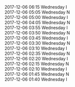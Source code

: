 2017-12-06 06:15 Wednesday  I  
2017-12-06 05:05 Wednesday  N  
2017-12-06 05:00 Wednesday  I  
2017-12-06 04:05 Wednesday  N  
2017-12-06 03:55 Wednesday  I  
2017-12-06 03:50 Wednesday  N  
2017-12-06 03:45 Wednesday  I  
2017-12-06 03:30 Wednesday  N  
2017-12-06 03:10 Wednesday  I  
2017-12-06 02:35 Wednesday  N  
2017-12-06 02:20 Wednesday  I  
2017-12-06 02:15 Wednesday  N  
2017-12-06 02:10 Wednesday  I  
2017-12-06 01:45 Wednesday  N  
2017-12-06 01:40 Wednesday  I  
